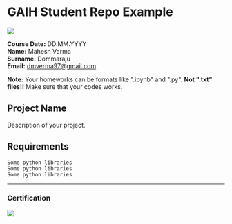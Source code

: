 # GAIH Student Repo Example
![](img/logo.png)

**Course Date:** DD.MM.YYYY  
**Name:** Mahesh Varma  
**Surname:** Dommaraju  
**Email:** dmverma97@gmail.com  

**Note:** Your homeworks can be formats like ".ipynb" and ".py". **Not ".txt" files!!** Make sure that your codes works.  

## Project Name
Description of your project.

## Requirements
```
Some python libraries
Some python libraries
Some python libraries
```
---

### Certification
![](img/certificate_ex.png)

